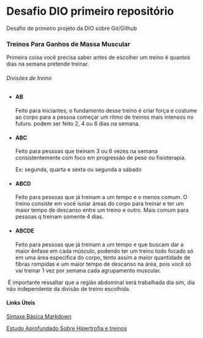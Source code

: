 # Desafio DIO primeiro repositório
Desafio de primeiro projeto da DIO sobre Git/Github

### Treinos Para Ganhos de Massa Muscular

Primeira coisa você precisa saber antes de escolher um treino é quantos dias na semana pretende treinar.

###### Divisões de treino

* #### AB 

  Feito para iniciantes, o fundamento desse treino é criar força e costume ao corpo para a pessoa começar um ritmo de treinos mais intensos no futuro. podem ser feito 2, 4 ou 6 dias na semana.

* #### ABC 

  Feito para pessoas que treinam 3 ou 6 vezes na semana consistentemente com foco em progressão de peso ou fisioterapia.

  Ex: segunda, quarta e sexta ou segunda a sábado

* #### ABCD

  Feito para pessoas que já treinam a um tempo e o menos comum. O treino consiste em você isolar áreas do corpo para treinar e ter um maior tempo de descanso entre um treino e outro. Mais comum para pessoas q treinam somente 4 dias.

* #### ABCDE 

  Feito para pessoas que já treinam a um tempo e que buscam dar a maior ênfase em cada músculo, podendo ter um treino todo focado só em uma área especifica do corpo, tento assim a maior quantidade de fibras rompidas e um maior tempo de descanso na área, pois você só vai treinar 1 vez por semana cada agrupamento muscular.



​	É importante ressaltar que a região abdominal será trabalhada dia sim, dia não independente da divisão de treino escolhida.



#### Links Úteis

[Sintaxe Básica Markdown](https://www.markdownguide.org/basic-syntax/)

[Estudo Aprofundado Sobre Hipertrofia e treinos](https://www.hipertrofia.org/forum/topic/176536-distribuições-de-treino-ab-abc-abcd-abcde/)

